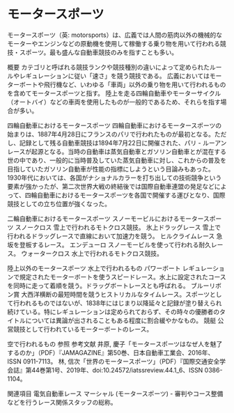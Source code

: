 # モータースポーツ

モータースポーツ（英: motorsports）は、広義では人間の筋肉以外の機械的なモーターやエンジンなどの原動機を使用して稼働する乗り物を用いて行われる競技・スポーツ。最も盛んな自動車競技のみを指すことも多い。

概要
カテゴリと呼ばれる競技ランクや競技種別の違いによって定められたルールやレギュレーションに従い「速さ」を競う競技である。
広義においてはモーターボートや飛行機など、いわゆる「車両」以外の乗り物を用いて行われるものを含めてモータースポーツと指す。
陸上を走る四輪自動車やモーターサイクル（オートバイ）などの車両を使用したものが一般的であるため、それらを指す場合が多い。

四輪自動車におけるモータースポーツ
四輪自動車におけるモータースポーツの始まりは、1887年4月28日にフランスのパリで行われたものが最初となる。ただし、記録として残る自動車競技は1894年7月22日に開催された、パリ - ルーアンレースが起源となる。当時の自動車は蒸気自動車とガソリン自動車とが混在する世の中であり、一般的に当時普及していた蒸気自動車に対し、これからの普及を目指していたガソリン自動車が性能の指標にしようという目論みもあった。
1930年代においては、各国がナショナルカラーを打ち出しての技術競争という要素が強かったが、第二次世界大戦の終結後では国際自動車連盟の発足などによって、四輪自動車におけるモータースポーツを各国で開催する運びとなり、国際競技としての立ち位置が強くなった。

二輪自動車におけるモータースポーツ
スノーモービルにおけるモータースポーツ
スノークロス
雪上で行われるモトクロス競技。
氷上ドラッグレース
雪上で行われるドラッグレースで直線において加速力を競う。
ヒルクライムレース
急坂を登板するレース。
エンデューロ
スノーモービルを使って行われる耐久レース。
ウォータークロス
水上で行われるモトクロス競技。

陸上以外のモータースポーツ
水上で行われるもの
パワーボート
レギュレーションで規定されたモーターボートを使うスピードレース。水上に設定されたコースを同時に走って着順を競う。ドラッグボートレースとも呼ばれる。
ブルーリボン賞
大西洋横断の最短時間を競うヒストリカルなタイムレース。スポーツとして行われるものではないが、1838年にはじまり以降延々と記録が塗り替えられ続けている。特にレギュレーションは定められておらず、その時々の優勝者のタイトルについては異論が出されることもある程度に割合緩やかなもの。
競艇
公営競技として行われているモーターボートのレース。

空で行われるもの
参照
参考文献
井原, 慶子「モータースポーツはなぜ人を魅了するのか」（PDF）『JAMAGAZINE』第50巻、日本自動車工業会、2016年、ISSN 0911-7113。 
林, 信次「世界のモータースポーツ」（PDF）『国際交通安全学会誌』第44巻第1号、2019年、doi:10.24572/iatssreview.44.1_6、ISSN 0386-1104。

関連項目
電気自動車レース
マーシャル (モータースポーツ) - 審判やコース整備などを行うレース関係スタッフの総称。